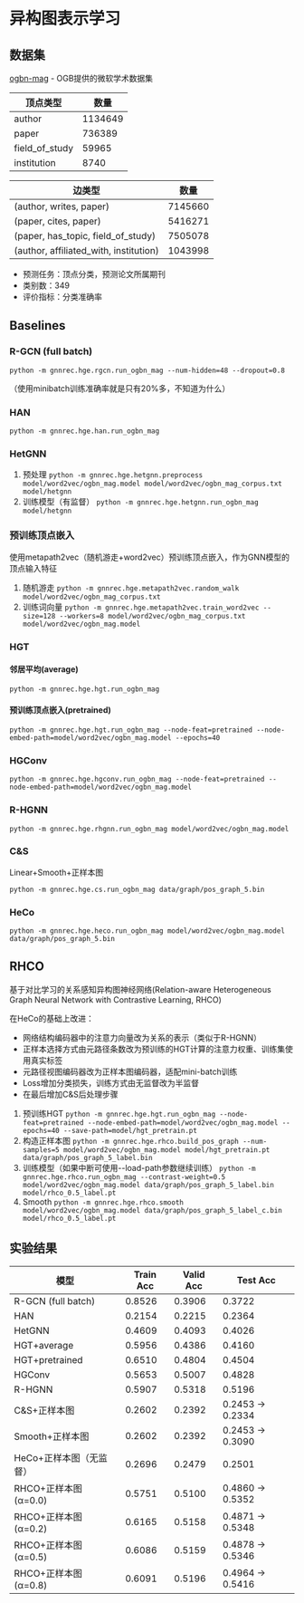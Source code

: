 # 异构图表示学习
## 数据集
[ogbn-mag](https://ogb.stanford.edu/docs/nodeprop/#ogbn-mag) - OGB提供的微软学术数据集

| 顶点类型 | 数量 |
| --- | --- |
| author | 1134649 |
| paper | 736389 |
| field_of_study | 59965 |
| institution | 8740 |

| 边类型 | 数量 |
| --- | --- |
| (author, writes, paper) | 7145660 |
| (paper, cites, paper) | 5416271 |
| (paper, has_topic, field_of_study) | 7505078 |
| (author, affiliated_with, institution) | 1043998 |

* 预测任务：顶点分类，预测论文所属期刊
* 类别数：349
* 评价指标：分类准确率

## Baselines
### R-GCN (full batch)
`python -m gnnrec.hge.rgcn.run_ogbn_mag --num-hidden=48 --dropout=0.8`

（使用minibatch训练准确率就是只有20%多，不知道为什么）

### HAN
`python -m gnnrec.hge.han.run_ogbn_mag`

### HetGNN
1. 预处理 `python -m gnnrec.hge.hetgnn.preprocess model/word2vec/ogbn_mag.model model/word2vec/ogbn_mag_corpus.txt model/hetgnn`
2. 训练模型（有监督） `python -m gnnrec.hge.hetgnn.run_ogbn_mag model/hetgnn`

### 预训练顶点嵌入
使用metapath2vec（随机游走+word2vec）预训练顶点嵌入，作为GNN模型的顶点输入特征
1. 随机游走 `python -m gnnrec.hge.metapath2vec.random_walk model/word2vec/ogbn_mag_corpus.txt`
2. 训练词向量 `python -m gnnrec.hge.metapath2vec.train_word2vec --size=128 --workers=8 model/word2vec/ogbn_mag_corpus.txt model/word2vec/ogbn_mag.model`

### HGT
#### 邻居平均(average)
`python -m gnnrec.hge.hgt.run_ogbn_mag`

#### 预训练顶点嵌入(pretrained)
`python -m gnnrec.hge.hgt.run_ogbn_mag --node-feat=pretrained --node-embed-path=model/word2vec/ogbn_mag.model --epochs=40`

### HGConv
`python -m gnnrec.hge.hgconv.run_ogbn_mag --node-feat=pretrained --node-embed-path=model/word2vec/ogbn_mag.model`

### R-HGNN
`python -m gnnrec.hge.rhgnn.run_ogbn_mag model/word2vec/ogbn_mag.model`

### C&S
Linear+Smooth+正样本图

`python -m gnnrec.hge.cs.run_ogbn_mag data/graph/pos_graph_5.bin`

### HeCo
`python -m gnnrec.hge.heco.run_ogbn_mag model/word2vec/ogbn_mag.model data/graph/pos_graph_5.bin`

## RHCO
基于对比学习的关系感知异构图神经网络(Relation-aware Heterogeneous Graph Neural Network with Contrastive Learning, RHCO)

在HeCo的基础上改进：
* 网络结构编码器中的注意力向量改为关系的表示（类似于R-HGNN）
* 正样本选择方式由元路径条数改为预训练的HGT计算的注意力权重、训练集使用真实标签
* 元路径视图编码器改为正样本图编码器，适配mini-batch训练
* Loss增加分类损失，训练方式由无监督改为半监督
* 在最后增加C&S后处理步骤

1. 预训练HGT `python -m gnnrec.hge.hgt.run_ogbn_mag --node-feat=pretrained --node-embed-path=model/word2vec/ogbn_mag.model --epochs=40 --save-path=model/hgt_pretrain.pt`
2. 构造正样本图 `python -m gnnrec.hge.rhco.build_pos_graph --num-samples=5 model/word2vec/ogbn_mag.model model/hgt_pretrain.pt data/graph/pos_graph_5_label.bin`
3. 训练模型（如果中断可使用--load-path参数继续训练） `python -m gnnrec.hge.rhco.run_ogbn_mag --contrast-weight=0.5 model/word2vec/ogbn_mag.model data/graph/pos_graph_5_label.bin model/rhco_0.5_label.pt`
4. Smooth `python -m gnnrec.hge.rhco.smooth model/word2vec/ogbn_mag.model data/graph/pos_graph_5_label_c.bin model/rhco_0.5_label.pt`

## 实验结果
| 模型 | Train Acc | Valid Acc | Test Acc |
| --- | --- | --- | --- |
| R-GCN (full batch) | 0.8526 | 0.3906 | 0.3722 |
| HAN | 0.2154 | 0.2215 | 0.2364 |
| HetGNN | 0.4609 | 0.4093 | 0.4026 |
| HGT+average | 0.5956 | 0.4386 | 0.4160 |
| HGT+pretrained | 0.6510 | 0.4804 | 0.4504 |
| HGConv | 0.5653 | 0.5007 | 0.4828 |
| R-HGNN | 0.5907 | 0.5318 | 0.5196 |
| C&S+正样本图 | 0.2602 | 0.2392 | 0.2453 -> 0.2334 |
| Smooth+正样本图 | 0.2602 | 0.2392 | 0.2453 -> 0.3090 |
| HeCo+正样本图（无监督） | 0.2696 | 0.2479 | 0.2501 |
| RHCO+正样本图 (α=0.0) | 0.5751 | 0.5100 | 0.4860 -> 0.5352 |
| RHCO+正样本图 (α=0.2) | 0.6165 | 0.5158 | 0.4871 -> 0.5348 |
| RHCO+正样本图 (α=0.5) | 0.6086 | 0.5159 | 0.4878 -> 0.5346 |
| RHCO+正样本图 (α=0.8) | 0.6091 | 0.5196 | 0.4964 -> 0.5416 |
